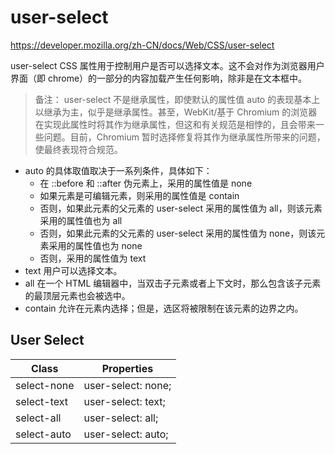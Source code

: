 # user-select

<https://developer.mozilla.org/zh-CN/docs/Web/CSS/user-select>

user-select CSS 属性用于控制用户是否可以选择文本。这不会对作为浏览器用户界面（即 chrome）的一部分的内容加载产生任何影响，除非是在文本框中。

> 备注： user-select 不是继承属性，即使默认的属性值 auto 的表现基本上以继承为主，似乎是继承属性。甚至，WebKit/基于 Chromium 的浏览器在实现此属性时将其作为继承属性，但这和有关规范是相悖的，且会带来一些问题。目前，Chromium 暂时选择修复将其作为继承属性所带来的问题，使最终表现符合规范。

- auto 的具体取值取决于一系列条件，具体如下：
  - 在 ::before 和 ::after 伪元素上，采用的属性值是 none
  - 如果元素是可编辑元素，则采用的属性值是 contain
  - 否则，如果此元素的父元素的 user-select 采用的属性值为 all，则该元素采用的属性值也为 all
  - 否则，如果此元素的父元素的 user-select 采用的属性值为 none，则该元素采用的属性值也为 none
  - 否则，采用的属性值为 text
- text 用户可以选择文本。
- all 在一个 HTML 编辑器中，当双击子元素或者上下文时，那么包含该子元素的最顶层元素也会被选中。
- contain 允许在元素内选择；但是，选区将被限制在该元素的边界之内。

## User Select

| Class       | Properties         |
| ----------- | ------------------ |
| select-none | user-select: none; |
| select-text | user-select: text; |
| select-all  | user-select: all;  |
| select-auto | user-select: auto; |
